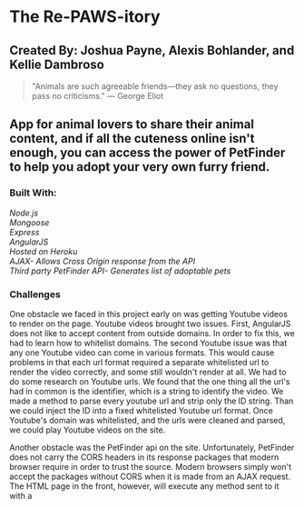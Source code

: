 # The Re-PAWS-itory

## Created By: Joshua Payne, Alexis Bohlander, and Kellie Dambroso

> "Animals are such agreeable friends―they ask no questions, they pass no criticisms." ― George Eliot


## App for animal lovers to share their animal content, and if all the cuteness online isn't enough, you can access the power of PetFinder to help you adopt your very own furry friend.


### Built With:

_Node.js  
Mongoose  
Express  
AngularJS  
Hosted on Heroku  
AJAX- Allows Cross Origin response from the API  
Third party PetFinder API- Generates list of adoptable pets_

### Challenges

One obstacle we faced in this project early on was getting Youtube videos to render on the page. Youtube videos brought two issues. First, AngularJS does not like to accept content from outside domains. In order to fix this, we had to learn how to whitelist domains. The second Youtube issue was that any one Youtube video can come in various formats. This would cause problems in that each url format required a separate whitelisted url to render the video correctly, and some still wouldn't render at all. We had to do some research on Youtube urls. We found that the one thing all the url's had in common is the identifier, which is a string to identify the video. We made a method to parse every youtube url and strip only the ID string. Than we could inject the ID into a fixed whitelisted Youtube url format. Once Youtube's domain was whitelisted, and the urls were cleaned and parsed, we could play Youtube videos on the site. 

Another obstacle was the PetFinder api on the site. Unfortunately, PetFinder does not carry the CORS headers in its response packages that modern browser require in order to trust the source. Modern browsers simply won't accept the packages without CORS when it is made from an AJAX request. The HTML page in the front, however, will execute any method sent to it with a <script> tag. PetFinder supports JSONP, which sends its information in a script block, which is passed as an argument in a function. To get the PetFinder information to be accepted for render on the browser, we wrote a Javascript function to call the api from the html page. The browser than accepted the data as an argument executed the function. We were able to parse and render the data from there.

### Future Goals:

_As a user, I would love to be able to make comments  
As a user, it would be nice if I could save the posts I like  
As a user, I'd like to search the site or filter for topics I'm interested in_

### Enjoy The Re-PAWS-itory today:
https://repawsitory.herokuapp.com/

### Credits:

https://www.petfinder.com/developers/api-docs
